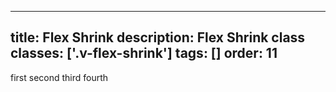 <!--
 *              Copyright (c) 2025 Visa, Inc.
 *
 * Licensed under the Apache License, Version 2.0 (the "License");
 * you may not use this file except in compliance with the License.
 * You may obtain a copy of the License at
 *
 *         http://www.apache.org/licenses/LICENSE-2.0
 *
 * Unless required by applicable law or agreed to in writing, software
 * distributed under the License is distributed on an "AS IS" BASIS,
 * WITHOUT WARRANTIES OR CONDITIONS OF ANY KIND, either express or implied.
 * See the License for the specific language governing permissions and
 * limitations under the License.
 *
 -->
---
title: Flex Shrink
description: Flex Shrink class 
classes: ['.v-flex-shrink']
tags: []
order: 11
---

<div class="v-surface v-flex v-flex-row v-flex-wrap v-gap-4" style="--v-surface-border-size: 2px;">
  <span class="v-flex-shrink">
    first
  </span>
  <span class="v-flex-grow">
    second
  </span>
  <span class="v-flex-grow">
    third
  </span>
  <span class="v-flex-grow">
    fourth
  </span>
</div>
